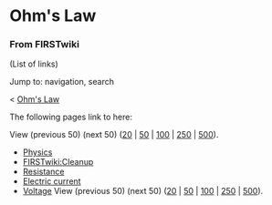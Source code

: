 # Ohm's Law

### From FIRSTwiki

(List of links)

Jump to: navigation, search

&lt; [Ohm's Law](/index.php?title=Ohm%27s_Law&redirect=no "Ohm's Law" )  

The following pages link to here:

View (previous 50) (next 50)
([20](/index.php?title=Special:Whatlinkshere/Ohm%27s_Law&limit=20&from=0
"Special:Whatlinkshere/Ohm's Law" ) |
[50](/index.php?title=Special:Whatlinkshere/Ohm%27s_Law&limit=50&from=0
"Special:Whatlinkshere/Ohm's Law" ) |
[100](/index.php?title=Special:Whatlinkshere/Ohm%27s_Law&limit=100&from=0
"Special:Whatlinkshere/Ohm's Law" ) |
[250](/index.php?title=Special:Whatlinkshere/Ohm%27s_Law&limit=250&from=0
"Special:Whatlinkshere/Ohm's Law" ) |
[500](/index.php?title=Special:Whatlinkshere/Ohm%27s_Law&limit=500&from=0
"Special:Whatlinkshere/Ohm's Law" )).

  * [Physics](Physics "Physics" )
  * [FIRSTwiki:Cleanup](FIRSTwiki:Cleanup "FIRSTwiki:Cleanup" )
  * [Resistance](Resistance "Resistance" )
  * [Electric current](Electric_current "Electric current" )
  * [Voltage](Voltage "Voltage" )
View (previous 50) (next 50)
([20](/index.php?title=Special:Whatlinkshere/Ohm%27s_Law&limit=20&from=0
"Special:Whatlinkshere/Ohm's Law" ) |
[50](/index.php?title=Special:Whatlinkshere/Ohm%27s_Law&limit=50&from=0
"Special:Whatlinkshere/Ohm's Law" ) |
[100](/index.php?title=Special:Whatlinkshere/Ohm%27s_Law&limit=100&from=0
"Special:Whatlinkshere/Ohm's Law" ) |
[250](/index.php?title=Special:Whatlinkshere/Ohm%27s_Law&limit=250&from=0
"Special:Whatlinkshere/Ohm's Law" ) |
[500](/index.php?title=Special:Whatlinkshere/Ohm%27s_Law&limit=500&from=0
"Special:Whatlinkshere/Ohm's Law" )).

